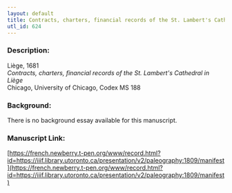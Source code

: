 ```yaml
---
layout: default
title: Contracts, charters, financial records of the St. Lambert's Cathedral in Liège
utl_id: 624
---
```


### Description:

Liège, 1681<br>
_Contracts, charters, financial records of the St. Lambert's Cathedral in Liège_<br>
Chicago, University of Chicago, Codex MS 188

### Background:

There is no background essay available for this manuscript.

### Manuscript Link:

[https://french.newberry.t-pen.org/www/record.html?id=https://iiif.library.utoronto.ca/presentation/v2/paleography:1809/manifest](https://french.newberry.t-pen.org/www/record.html?id=https://iiif.library.utoronto.ca/presentation/v2/paleography:1809/manifest)
